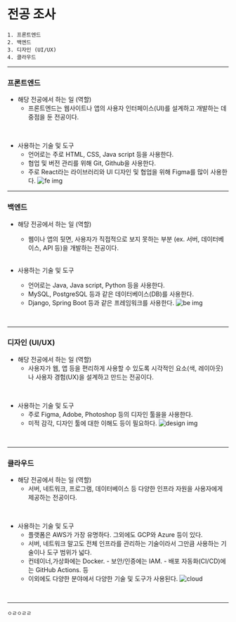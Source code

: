 # 전공 조사
    1. 프론트엔드
    2. 백엔드
    3. 디자인 (UI/UX)
    4. 클라우드
---

### 프론트엔드

- 해당 전공에서 하는 일 (역할)
  - 프론트엔드는 웹사이트나 앱의 사용자 인터페이스(UI)를 설계하고 개발하는 데 중점을 둔 전공이다.
<br>

-  사용하는 기술 및 도구
    - 언어로는 주로 HTML, CSS, Java script 등을 사용한다.
    - 협업 및 버전 관리를 위해 Git, Github을 사용한다.
    - 주로 React라는 라이브러리와 UI 디자인 및 협업을 위해 Figma를 많이 사용한다.
![fe img](https://img1.daumcdn.net/thumb/R1280x0/?scode=mtistory2&fname=https%3A%2F%2Fblog.kakaocdn.net%2Fdn%2FXuOXu%2FbtrajQuCcbS%2FlhWIkDJHEfW1ywd8WskVV0%2Fimg.png)
---

### 백엔드
- 해당 전공에서 하는 일 (역할)
    - 웹이나 앱의 뒷면, 사용자가 직접적으로 보지 못하는 부분 (ex. 서버, 데이터베이스, API 등)을  개발하는 전공이다.
  <br>

-  사용하는 기술 및 도구
    - 언어로는 Java, Java script, Python 등을 사용한다.
    -  MySQL, PostgreSQL 등과 같은 데이터베이스(DB)를 사용한다.
    -  Django, Spring Boot 등과 같은 프레임워크를 사용한다.
![be img](https://ems.elancer.co.kr/99_upload/Append/T_Blog/editor/2023111609485619188.jpg)
<br>

---

### 디자인 (UI/UX)
- 해당 전공에서 하는 일 (역할)
    - 사용자가 웹, 앱 등을 편리하게 사용할 수 있도록 시각적인 요소(색, 레이아웃)나 사용자 경험(UX)을 설계하고 만드는 전공이다.
<br>

-  사용하는 기술 및 도구
    - 주로 Figma, Adobe, Photoshop 등의 디자인 툴을을 사용한다.
    - 미적 감각, 디자인 툴에 대한 이해도 등이 필요하다.
![design img](https://velog.velcdn.com/images/orororoa1/post/c1a016ff-ab5f-4162-8486-047c8e9c27bc/image.png)
<br>

---

### 클라우드

- 해당 전공에서 하는 일 (역할)
    - 서버, 네트워크, 프로그램, 데이터베이스 등 다양한 인프라 자원을 사용자에게 제공하는 전공이다.
<br>

-  사용하는 기술 및 도구
    - 플랫폼은 AWS가 가장 유명하다. 그외에도 GCP와 Azure 등이 있다.
    - 서버, 네트워크 말고도 전체 인프라를 관리하는 기술이라서 그만큼 사용하는 기술이나 도구 범위가 넓다.
    - 컨테이너,가상화에는 Docker. - 보안/인증에는 IAM. - 배포 자동화(CI/CD)에는 GitHub Actions. 등
    - 이외에도 다양한 분야에서 다양한 기술 및 도구가 사용된다.
![cloud](https://image.samsungsds.com/kr/insights/__icsFiles/afieldfile/2022/11/23/cloud_computing_33_thumbnail.jpg?queryString=20250214030334)
<br>

---

    ㅇㄹㅇㄹㄹ